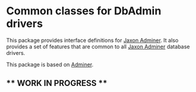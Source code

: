 Common classes for DbAdmin drivers
==================================

This package provides interface definitions for [Jaxon Adminer](https://github.com/lagdo/jaxon-adminer).
It also provides a set of features that are common to all [Jaxon Adminer](https://github.com/lagdo/jaxon-adminer) database drivers.

This package is based on [Adminer](https://github.com/vrana/adminer).

** WORK IN PROGRESS **
----------------------

